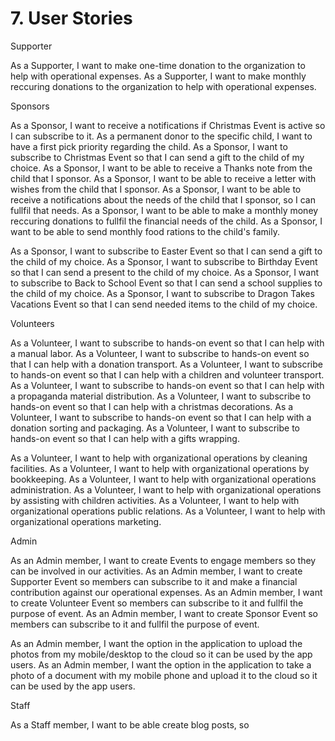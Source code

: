 # 7. User Stories

Supporter

As a Supporter, I want to make one-time donation to the organization to help with operational expenses. As a Supporter, I want to make monthly reccuring donations to the organization to help with operational expenses.

Sponsors

As a Sponsor, I want to receive a notifications if Christmas Event is active so I can subscribe to it. As a permanent donor to the specific child, I want to have a first pick priority regarding the child. As a Sponsor, I want to subscribe to Christmas Event so that I can send a gift to the child of my choice. As a Sponsor, I want to be able to receive a Thanks note from the child that I sponsor. As a Sponsor, I want to be able to receive a letter with wishes from the child that I sponsor. As a Sponsor, I want to be able to receive a notifications about the needs of the child that I sponsor, so I can fullfil that needs. As a Sponsor, I want to be able to make a monthly money reccuring donations to fullfil the financial needs of the child. As a Sponsor, I want to be able to send monthly food rations to the child's family.

As a Sponsor, I want to subscribe to Easter Event so that I can send a gift to the child of my choice. As a Sponsor, I want to subscribe to Birthday Event so that I can send a present to the child of my choice. As a Sponsor, I want to subscribe to Back to School Event so that I can send a school supplies to the child of my choice. As a Sponsor, I want to subscribe to Dragon Takes Vacations Event so that I can send needed items to the child of my choice.

Volunteers

As a Volunteer, I want to subscribe to hands-on event so that I can help with a manual labor. As a Volunteer, I want to subscribe to hands-on event so that I can help with a donation transport. As a Volunteer, I want to subscribe to hands-on event so that I can help with a children and volunteer transport. As a Volunteer, I want to subscribe to hands-on event so that I can help with a propaganda material distribution. As a Volunteer, I want to subscribe to hands-on event so that I can help with a christmas decorations. As a Volunteer, I want to subscribe to hands-on event so that I can help with a donation sorting and packaging. As a Volunteer, I want to subscribe to hands-on event so that I can help with a gifts wrapping.

As a Volunteer, I want to help with organizational operations by cleaning facilities. As a Volunteer, I want to help with organizational operations by bookkeeping. As a Volunteer, I want to help with organizational operations administration. As a Volunteer, I want to help with organizational operations by assisting with children activities. As a Volunteer, I want to help with organizational operations public relations. As a Volunteer, I want to help with organizational operations marketing.

Admin

As an Admin member, I want to create Events to engage members so they can be involved in our activities. As an Admin member, I want to create Supporter Event so members can subscribe to it and make a financial contribution against our operational expenses. As an Admin member, I want to create Volunteer Event so members can subscribe to it and fullfil the purpose of event. As an Admin member, I want to create Sponsor Event so members can subscribe to it and fullfil the purpose of event.

As an Admin member, I want the option in the application to upload the photos from my mobile/desktop to the cloud so it can be used by the app users. As an Admin member, I want the option in the application to take a photo of a document with my mobile phone and upload it to the cloud so it can be used by the app users.

Staff

As a Staff member, I want to be able create blog posts, so

